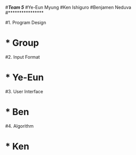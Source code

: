 #*****Team 5*****
#Ye-Eun Myung
#Ken Ishiguro
#Benjamen Neduva
#****************

#1. Program Design
#    * Group
#2. Input Format
#    * Ye-Eun
#3. User Interface
#    * Ben
#4. Algorithm
#    * Ken
